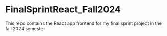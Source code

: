 # FinalSprintReact_Fall2024
This repo contains the React app frontend for my final sprint project in the fall 2024 semester
